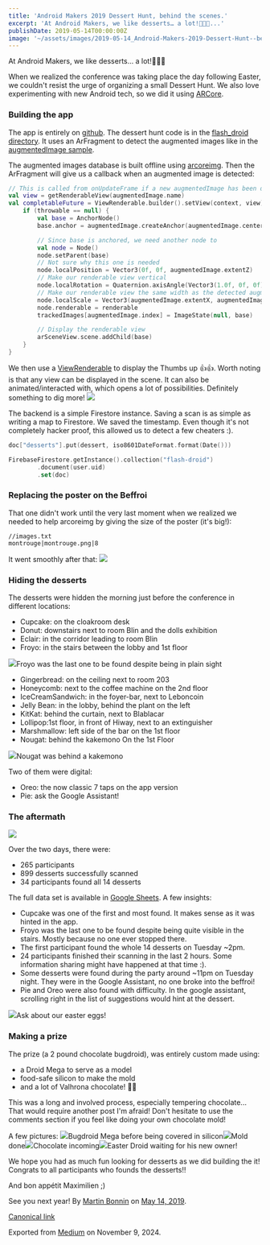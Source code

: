 ```yaml
---
title: 'Android Makers 2019 Dessert Hunt, behind the scenes.'
excerpt: 'At Android Makers, we like desserts… a lot!🍦🍩😋...'
publishDate: 2019-05-14T00:00:00Z
image: '~/assets/images/2019-05-14_Android-Makers-2019-Dessert-Hunt--behind-the-scenes/1*XpPm5aWnMEP9ybR2w1nsUA.png'
---
```


At Android Makers, we like desserts... a lot!🍦🍩😋

When we realized the conference was taking place the day following Easter, we couldn't resist the urge of organizing a small Dessert Hunt. We also love experimenting with new Android tech, so we did it using [ARCore](https://developers.google.com/ar/).

### Building the app

The app is entirely on [github](https://github.com/paug/AndroidMakersApp). The dessert hunt code is in the [flash_droid directory](https://github.com/paug/AndroidMakersApp/tree/aa6bcc3462db9af87d94a1f2269338bf9fc4d0c9/app/src/main/java/fr/paug/androidmakers/flash_droid). It uses an ArFragment to detect the augmented images like in the [augmentedImage sample](https://github.com/google-ar/sceneform-android-sdk/tree/master/samples/augmentedimage).

The augmented images database is built offline using [arcoreimg](https://developers.google.com/ar/develop/c/augmented-images/arcoreimg). Then the ArFragment will give us a callback when an augmented image is detected:

```kotlin
// This is called from onUpdateFrame if a new augmentedImage has been detected
val view = getRenderableView(augmentedImage.name)
val completableFuture = ViewRenderable.builder().setView(context, view).build().handle { renderable, throwable ->
    if (throwable == null) {
        val base = AnchorNode()
        base.anchor = augmentedImage.createAnchor(augmentedImage.centerPose)

        // Since base is anchored, we need another node to 
        val node = Node()
        node.setParent(base)
        // Not sure why this one is needed
        node.localPosition = Vector3(0f, 0f, augmentedImage.extentZ)
        // Make our renderable view vertical
        node.localRotation = Quaternion.axisAngle(Vector3(1.0f, 0f, 0f), -90f)
        // Make our renderable view the same width as the detected augmented image
        node.localScale = Vector3(augmentedImage.extentX, augmentedImage.extentX, 0f)
        node.renderable = renderable
        trackedImages[augmentedImage.index] = ImageState(null, base)

        // Display the renderable view
        arSceneView.scene.addChild(base)
    }
}
```
We then use a [ViewRenderable](https://developers.google.com/ar/reference/java/sceneform/reference/com/google/ar/sceneform/rendering/ViewRenderable) to display the Thumbs up 👍👍. Worth noting is that any view can be displayed in the scene. It can also be animated/interacted with, which opens a lot of possibilities. Definitely something to dig more!
![](../../assets/images/2019-05-14_Android-Makers-2019-Dessert-Hunt--behind-the-scenes/1*1GE-FEqxjR6EY1JEKNuxSg.png)

The backend is a simple Firestore instance. Saving a scan is as simple as writing a map to Firestore. We saved the timestamp. Even though it's not completely hacker proof, this allowed us to detect a few cheaters :).

```kotlin
doc["desserts"].put(dessert, iso8601DateFormat.format(Date()))

FirebaseFirestore.getInstance().collection("flash-droid")
        .document(user.uid)
        .set(doc)
```

### Replacing the poster on the Beffroi

That one didn't work until the very last moment when we realized we needed to help arcoreimg by giving the size of the poster (it's big!):

```
//images.txt
montrouge|montrouge.png|8
```

It went smoothly after that:
![](../../assets/images/2019-05-14_Android-Makers-2019-Dessert-Hunt--behind-the-scenes/1*1KdxzSJgX4JT_r3-aAprKg.png)

### Hiding the desserts

The desserts were hidden the morning just before the conference in different locations:

* Cupcake: on the cloakroom desk
* Donut: downstairs next to room Blin and the dolls exhibition
* Eclair: in the corridor leading to room Blin
* Froyo: in the stairs between the lobby and 1st floor

![](../../assets/images/2019-05-14_Android-Makers-2019-Dessert-Hunt--behind-the-scenes/1*yJ9ijNuXHlyJtONDKY1eYQ.jpeg)Froyo was the last one to be found despite being in plain sight

* Gingerbread: on the ceiling next to room 203
* Honeycomb: next to the coffee machine on the 2nd floor
* IceCreamSandwich: in the foyer-bar, next to Leboncoin
* Jelly Bean: in the lobby, behind the plant on the left
* KitKat: behind the curtain, next to Blablacar
* Lollipop:1st floor, in front of Hiway, next to an extinguisher
* Marshmallow: left side of the bar on the 1st floor
* Nougat: behind the kakemono On the 1st Floor

![](../../assets/images/2019-05-14_Android-Makers-2019-Dessert-Hunt--behind-the-scenes/1*l9bmC6WjcdouQefAhZbIPA.jpeg)Nougat was behind a kakemono

Two of them were digital:

* Oreo: the now classic 7 taps on the app version
* Pie: ask the Google Assistant!

### The aftermath

![](../../assets/images/2019-05-14_Android-Makers-2019-Dessert-Hunt--behind-the-scenes/1*kBiwU7yfPtGaJR0pxhZ7YQ.png)

Over the two days, there were:

* 265 participants
* 899 desserts successfully scanned
* 34 participants found all 14 desserts

The full data set is available in [Google Sheets](https://docs.google.com/spreadsheets/d/1CwTvh7xbiKPDr1-f5l-KuacW-wGp7LntHqTmMs2rqOM/edit#gid=1463112622). A few insights:

* Cupcake was one of the first and most found. It makes sense as it was hinted in the app.
* Froyo was the last one to be found despite being quite visible in the stairs. Mostly because no one ever stopped there.
* The first participant found the whole 14 desserts on Tuesday \~2pm.
* 24 participants finished their scanning in the last 2 hours. Some information sharing might have happened at that time :).
* Some desserts were found during the party around \~11pm on Tuesday night. They were in the Google Assistant, no one broke into the beffroi!
* Pie and Oreo were also found with difficulty. In the google assistant, scrolling right in the list of suggestions would hint at the dessert.

![](../../assets/images/2019-05-14_Android-Makers-2019-Dessert-Hunt--behind-the-scenes/1*ku9DE7eNoqdtEKpIIJi2EQ.png)Ask about our easter eggs!

### Making a prize

The prize (a 2 pound chocolate bugdroid), was entirely custom made using:

* a Droid Mega to serve as a model
* food-safe silicon to make the mold
* and a lot of Valhrona chocolate! 🍫🍫

This was a long and involved process, especially tempering chocolate... That would require another post I'm afraid! Don't hesitate to use the comments section if you feel like doing your own chocolate mold!

A few pictures:
![](../../assets/images/2019-05-14_Android-Makers-2019-Dessert-Hunt--behind-the-scenes/1*VXDJjVkDCfR9GXuvbV5Dfw.jpeg)Bugdroid Mega before being covered in silicon![](../../assets/images/2019-05-14_Android-Makers-2019-Dessert-Hunt--behind-the-scenes/1*kaUj8ZRb18hStwDtERgXSw.jpeg)Mold done![](../../assets/images/2019-05-14_Android-Makers-2019-Dessert-Hunt--behind-the-scenes/1*hL7epumBeePVUsGMDQmy_g.jpeg)Chocolate incoming![](../../assets/images/2019-05-14_Android-Makers-2019-Dessert-Hunt--behind-the-scenes/1*PiJE3WeudkbrjFUHYz1ZJw.jpeg)Easter Droid waiting for his new owner!

We hope you had as much fun looking for desserts as we did building the it! Congrats to all participants who founds the desserts!!

And bon appétit Maximilien ;)

See you next year!
By [Martin Bonnin](https://medium.com/@mbonnin) on [May 14, 2019](https://medium.com/p/bde3b4c8b8dd).

[Canonical link](https://medium.com/@mbonnin/android-makers-2019-dessert-hunt-behind-the-scenes-bde3b4c8b8dd)

Exported from [Medium](https://medium.com) on November 9, 2024.
